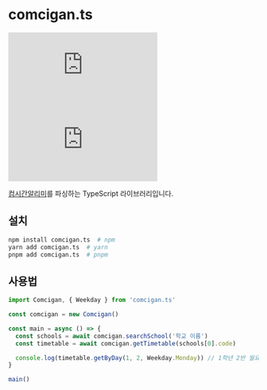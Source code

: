 # comcigan.ts

[![npm version](https://img.shields.io/npm/v/comcigan.ts?style=flat-square)](https://www.npmjs.com/package/comcigan.ts)
![License](https://img.shields.io/github/license/star0202/comcigan.ts?style=flat-square)

[컴시간알리미](http://컴시간학생.kr)를 파싱하는 TypeScript 라이브러리입니다.

## 설치

```bash
npm install comcigan.ts  # npm
yarn add comcigan.ts  # yarn
pnpm add comcigan.ts  # pnpm
```

## 사용법

```typescript
import Comcigan, { Weekday } from 'comcigan.ts'

const comcigan = new Comcigan()

const main = async () => {
  const schools = await comcigan.searchSchool('학교 이름')
  const timetable = await comcigan.getTimetable(schools[0].code)

  console.log(timetable.getByDay(1, 2, Weekday.Monday)) // 1학년 2반 월요일 시간표
}

main()
```
